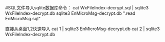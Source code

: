 #SQL文件导入sqlite数据库命令：
cat WxFileIndex-decrypt.sql | sqlite3 WxFileIndex-decrypt.db
sqlite3 EnMicroMsg-decrypt.db ".read EnMicroMsg.sql"

直接从桌面1,2快速导入
cat 1 | sqlite3 EnMicroMsg-decrypt.db
cat 2 | sqlite3 WxFileIndex-decrypt.db
